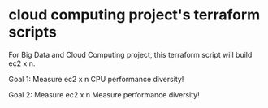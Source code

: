 # cloud computing project's terraform scripts
For Big Data and Cloud Computing project, this terraform script will build ec2 x n.

Goal 1: Measure ec2 x n CPU performance diversity!

Goal 2: Measure ec2 x n Measure performance diversity!
